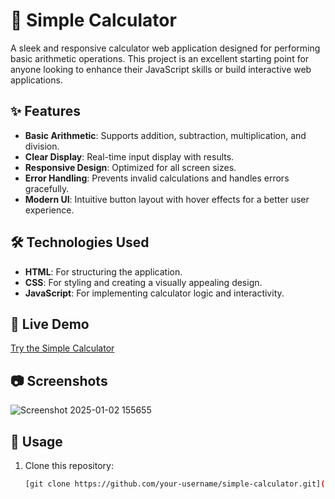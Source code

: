 # 📱 Simple Calculator

A sleek and responsive calculator web application designed for performing basic arithmetic operations. This project is an excellent starting point for anyone looking to enhance their JavaScript skills or build interactive web applications.

## ✨ Features

- **Basic Arithmetic**: Supports addition, subtraction, multiplication, and division.
- **Clear Display**: Real-time input display with results.
- **Responsive Design**: Optimized for all screen sizes.
- **Error Handling**: Prevents invalid calculations and handles errors gracefully.
- **Modern UI**: Intuitive button layout with hover effects for a better user experience.

## 🛠 Technologies Used

- **HTML**: For structuring the application.
- **CSS**: For styling and creating a visually appealing design.
- **JavaScript**: For implementing calculator logic and interactivity.

## 🚀 Live Demo

[Try the Simple Calculator](https://67768b7ee4af284ea5a5b33d--sparkly-puppy-1be2b7.netlify.app/)
## 📷 Screenshots

![Screenshot 2025-01-02 155655](https://github.com/user-attachments/assets/d51546c4-49d7-429e-8dac-863fbc20c533)


## 📝 Usage

1. Clone this repository:
   ```bash
   [git clone https://github.com/your-username/simple-calculator.git](https://github.com/SamuelMarete/Javascript-Day4-Simple-Calculator.git)
